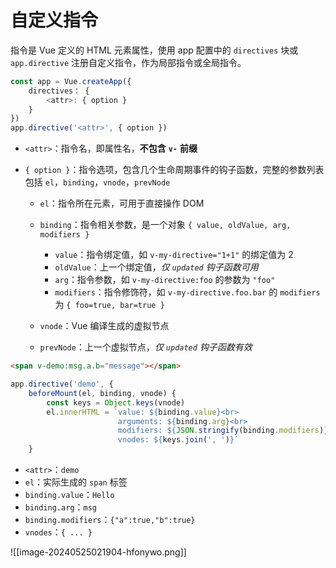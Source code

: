 # 自定义指令

指令是 Vue 定义的 HTML 元素属性，使用 app 配置中的 `directives` 块或 `app.directive` 注册自定义指令，作为局部指令或全局指令。

```js
const app = Vue.createApp({
    directives： {
        <attr>: { option }
    }
})
app.directive('<attr>', { option })
```

* `<attr>`：指令名，即属性名，**不包含** **`v-`**  **前缀**
* `{ option }`：指令选项，包含几个生命周期事件的钩子函数，完整的参数列表包括 `el`，`binding`，`vnode`，`prevNode`

  * `el`：指令所在元素，可用于直接操作 DOM
  * `binding`：指令相关参数，是一个对象 `{ value, oldValue, arg, modifiers }`

    * `value`：指令绑定值，如 `v-my-directive="1+1"` 的绑定值为 2
    * `oldValue`：上一个绑定值，*仅* *`updated`* *钩子函数可用*
    * `arg`：指令参数，如 `v-my-directive:foo` 的参数为 `"foo"`
    * `modifiers`：指令修饰符，如 `v-my-directive.foo.bar` 的 `modifiers` 为 `{ foo=true, bar=true }`
  * `vnode`：Vue 编译生成的虚拟节点
  * `prevNode`：上一个虚拟节点，*仅* *`updated`* *钩子函数有效*

```html
<span v-demo:msg.a.b="message"></span>
```

```js
app.directive('demo', {
    beforeMount(el, binding, vnode) {
        const keys = Object.keys(vnode)
        el.innerHTML = `value: ${binding.value}<br>
                        arguments: ${binding.arg}<br>
                        modifiers: ${JSON.stringify(binding.modifiers)}<br>
                        vnodes: ${keys.join(', ')}`
    }
```

* `<attr>`：`demo`
* `el`：实际生成的 `span` 标签
* `binding.value`：`Hello`
* `binding.arg`：`msg`
* `binding.modifiers`：`{"a":true,"b":true}`
* `vnodes`：`{ ... }`

![[image-20240525021904-hfonywo.png]]

‍
